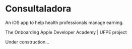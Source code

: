 # Consultaladora
An iOS app to help health professionals manage earning.

The Onboarding Apple Developer Academy | UFPE project

Under construction...
